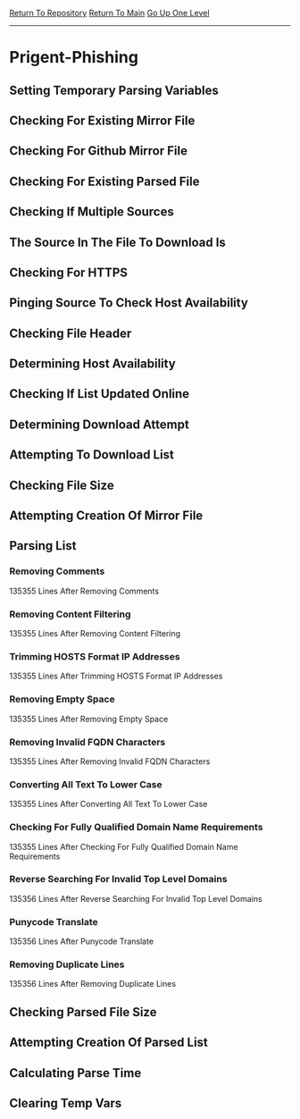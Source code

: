 [Return To Repository](https://github.com/bast69/piholeparser/)
[Return To Main](https://github.com/bast69/piholeparser/blob/master/RecentRunLogs/Mainlog.md)
[Go Up One Level](https://github.com/bast69/piholeparser/blob/master/RecentRunLogs/TopLevelScripts/30-Processing-External-Blacklists.md)
____________________________________
# Prigent-Phishing
## Setting Temporary Parsing Variables
## Checking For Existing Mirror File
## Checking For Github Mirror File
## Checking For Existing Parsed File
## Checking If Multiple Sources
## The Source In The File To Download Is
## Checking For HTTPS
## Pinging Source To Check Host Availability
## Checking File Header
## Determining Host Availability
## Checking If List Updated Online
## Determining Download Attempt
## Attempting To Download List
## Checking File Size
## Attempting Creation Of Mirror File
## Parsing List
### Removing Comments
135355 Lines After Removing Comments
### Removing Content Filtering
135355 Lines After Removing Content Filtering
### Trimming HOSTS Format IP Addresses
135355 Lines After Trimming HOSTS Format IP Addresses
### Removing Empty Space
135355 Lines After Removing Empty Space
### Removing Invalid FQDN Characters
135355 Lines After Removing Invalid FQDN Characters
### Converting All Text To Lower Case
135355 Lines After Converting All Text To Lower Case
### Checking For Fully Qualified Domain Name Requirements
135355 Lines After Checking For Fully Qualified Domain Name Requirements
### Reverse Searching For Invalid Top Level Domains
135356 Lines After Reverse Searching For Invalid Top Level Domains
### Punycode Translate
135356 Lines After Punycode Translate
### Removing Duplicate Lines
135356 Lines After Removing Duplicate Lines
## Checking Parsed File Size
## Attempting Creation Of Parsed List
## Calculating Parse Time
## Clearing Temp Vars
